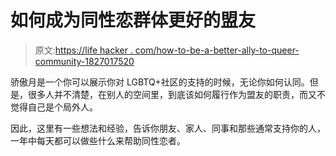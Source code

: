 # 如何成为同性恋群体更好的盟友

> 原文:[https://life hacker . com/how-to-be-a-better-ally-to-queer-community-1827017520](https://lifehacker.com/how-to-be-a-better-ally-to-the-queer-community-1827017520)

骄傲月是一个你可以展示你对 LGBTQ+社区的支持的时候，无论你如何认同。但是，很多人并不清楚，在别人的空间里，到底该如何履行作为盟友的职责，而又不觉得自己是个局外人。

因此，这里有一些想法和经验，告诉你朋友、家人、同事和那些通常支持你的人，一年中每天都可以做些什么来帮助同性恋者。